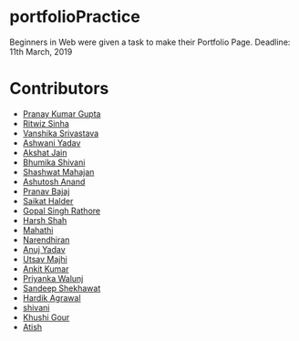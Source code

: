 # portfolioPractice

Beginners in Web were given a task to make their Portfolio Page.
Deadline: 11th March, 2019

# Contributors

<ul>
	<li><a href="https://pranaykgupta.github.io/Portfolio/">Pranay Kumar Gupta</a></li>
  <li><a href="https://ritwizsinha.github.io/portfolio">Ritwiz Sinha</a></li>
  <li><a href="https://vanshikasrivastava16.github.io/portfolio/">Vanshika Srivastava</a></li>
  <li><a href="https://ashwaniydv.github.io/portfolio">Ashwani Yadav</a></li>
<li><a href="https://akshat99.github.io/">Akshat Jain</a></li>
<li><a href="https://bhumikashivani2001.github.io/">Bhumika Shivani</a></li>
<li><a href="https://shashwat211.github.io">Shashwat Mahajan</a></li>
<li><a href="https://ashutosh2711.github.io/">Ashutosh Anand</a></li>
<li><a href="https://prnvbajaj.github.io/index/">Pranav Bajaj</a></li>
<li><a href="https://saikathalder34.github.io/">Saikat Halder</a></li>
<li><a href="https://gopalsingh6932.github.io/">Gopal Singh Rathore</a></li>
<li><a href="https://kaustav112.github.io/portfolio">Harsh Shah</a></li>
<li><a href="https://mahathi2000.github.io/">Mahathi</a></li>
<li><a href="https://narendhiran13.github.io/portfolio">Narendhiran</a></li>
<li><a href="https://anuj-k-yadav.github.io/portfolio">Anuj Yadav</a></li>
<li><a href="https://utsavmajhi.github.io/index">Utsav Majhi</a></li>
<li><a href="https://ankitkr08.github.io/ankitkr09.github.io/">Ankit Kumar</a></li>
<li><a href="https://priyanka2799.github.io/">Priyanka Walunj</a></li>
<li><a href="https://sandeep-shekhawat.github.io/Personal-Repo/">Sandeep Shekhawat</a></li>
<li><a href="https://hardik-agrawal.github.io/hardik.github.io/">Hardik Agrawal</a></li>
<li><a href="https://dixitshivani.github.io/portfolio/">shivani</a></li>
<li><a href="https://khushigour.github.io/">Khushi Gour</a></li>
<li><a href="https://nkbdox10.github.io/">Atish</a></li>
</ul>


